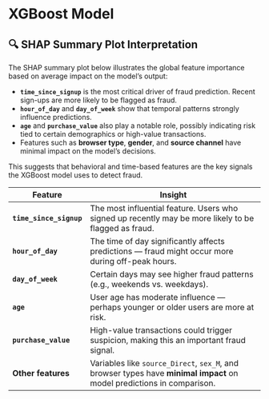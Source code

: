 # XGBoost Model

## 🔍 SHAP Summary Plot Interpretation

The SHAP summary plot below illustrates the global feature importance based on average impact on the model’s output:

- **`time_since_signup`** is the most critical driver of fraud prediction. Recent sign-ups are more likely to be flagged as fraud.
- **`hour_of_day`** and **`day_of_week`** show that temporal patterns strongly influence predictions.
- **`age`** and **`purchase_value`** also play a notable role, possibly indicating risk tied to certain demographics or high-value transactions.
- Features such as **browser type**, **gender**, and **source channel** have minimal impact on the model’s decisions.

This suggests that behavioral and time-based features are the key signals the XGBoost model uses to detect fraud.


| **Feature**             | **Insight**                                                                                                            |
| ----------------------- | ---------------------------------------------------------------------------------------------------------------------- |
| **`time_since_signup`** | The most influential feature. Users who signed up recently may be more likely to be flagged as fraud.                  |
| **`hour_of_day`**       | The time of day significantly affects predictions — fraud might occur more during off-peak hours.                      |
| **`day_of_week`**       | Certain days may see higher fraud patterns (e.g., weekends vs. weekdays).                                              |
| **`age`**               | User age has moderate influence — perhaps younger or older users are more at risk.                                     |
| **`purchase_value`**    | High-value transactions could trigger suspicion, making this an important fraud signal.                                |
| **Other features**      | Variables like `source_Direct`, `sex_M`, and browser types have **minimal impact** on model predictions in comparison. |
